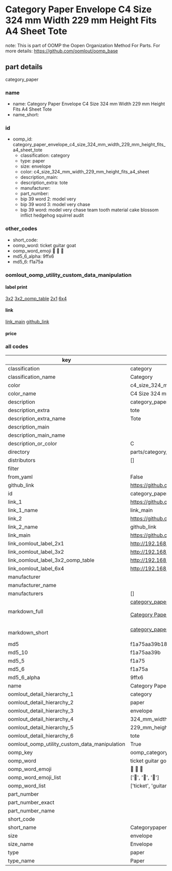 # Category Paper Envelope C4 Size 324 mm Width 229 mm Height Fits A4 Sheet Tote  

note: This is part of OOMP the Oopen Organization Method For Parts. For more details: https://github.com/oomlout/oomp_base

##  part details



category_paper

### name
* name: Category Paper Envelope C4 Size 324 mm Width 229 mm Height Fits A4 Sheet Tote
* name_short: 
### id
* oomp_id: category_paper_envelope_c4_size_324_mm_width_229_mm_height_fits_a4_sheet_tote
  * classification: category
  * type: paper
  * size: envelope
  * color: c4_size_324_mm_width_229_mm_height_fits_a4_sheet
  * description_main: 
  * description_extra: tote
  * manufacturer: 
  * part_number: 
  * bip 39 word 2: model very
  * bip 39 word 3: model very chase
  * bip 39 word: model very chase team tooth material cake blossom inflict hedgehog squirrel audit

### other_codes
* short_code: 
* oomp_word: ticket guitar goat
* oomp_word_emoji :ticket: :guitar: :goat:
* md5_6_alpha: 9ffx6
* md5_6: f1a75a






### oomlout_oomp_utility_custom_data_manipulation
#### label print
[3x2](http://192.168.1.245:1112/?label=oomp%209ffx6)
[3x2_oomp_table](http://192.168.1.107:1112/?label=oomp%209ffx6)
[2x1](http://192.168.1.242:1112/?label=oomp%209ffx6)
[6x4](http://192.168.1.55:1112/?label=oomp%209ffx6)    

#### link

[link_main](https://github.com/oomlout/oomlout_oomp_current_version_messy/tree/main/parts/category_paper_envelope_c4_size_324_mm_width_229_mm_height_fits_a4_sheet_tote) [github_link](https://github.com/oomlout/oomlout_oomp_part_src/tree/main/parts/category_paper_envelope_c4_size_324_mm_width_229_mm_height_fits_a4_sheet_tote)                             

#### price







### all codes 
| key | value |  
| --- | --- |  
| classification | category |  
| classification_name | Category |  
| color | c4_size_324_mm_width_229_mm_height_fits_a4_sheet |  
| color_name | C4 Size 324 mm Width 229 mm Height Fits A4 Sheet |  
| description | category_paper |  
| description_extra | tote |  
| description_extra_name | Tote |  
| description_main |  |  
| description_main_name |  |  
| description_or_color | C  |  
| directory | parts/category_paper_envelope_c4_size_324_mm_width_229_mm_height_fits_a4_sheet_tote |  
| distributors | [] |  
| filter |  |  
| from_yaml | False |  
| github_link | https://github.com/oomlout/oomlout_oomp_part_src/tree/main/parts/category_paper_envelope_c4_size_324_mm_width_229_mm_height_fits_a4_sheet_tote |  
| id | category_paper_envelope_c4_size_324_mm_width_229_mm_height_fits_a4_sheet_tote |  
| link_1 | https://github.com/oomlout/oomlout_oomp_current_version_messy/tree/main/parts/category_paper_envelope_c4_size_324_mm_width_229_mm_height_fits_a4_sheet_tote |  
| link_1_name | link_main |  
| link_2 | https://github.com/oomlout/oomlout_oomp_part_src/tree/main/parts/category_paper_envelope_c4_size_324_mm_width_229_mm_height_fits_a4_sheet_tote |  
| link_2_name | github_link |  
| link_main | https://github.com/oomlout/oomlout_oomp_current_version_messy/tree/main/parts/category_paper_envelope_c4_size_324_mm_width_229_mm_height_fits_a4_sheet_tote |  
| link_oomlout_label_2x1 | http://192.168.1.242:1112/?label=oomp%209ffx6 |  
| link_oomlout_label_3x2 | http://192.168.1.245:1112/?label=oomp%209ffx6 |  
| link_oomlout_label_3x2_oomp_table | http://192.168.1.107:1112/?label=oomp%209ffx6 |  
| link_oomlout_label_6x4 | http://192.168.1.55:1112/?label=oomp%209ffx6 |  
| manufacturer |  |  
| manufacturer_name |  |  
| manufacturers | [] |  
| markdown_full | [category_paper_envelope_c4_size_324_mm_width_229_mm_height_fits_a4_sheet_tote](https://github.com/oomlout/oomlout_oomp_current_version_messy/tree/main/parts/category_paper_envelope_c4_size_324_mm_width_229_mm_height_fits_a4_sheet_tote)<br>[](https://github.com/oomlout/oomlout_oomp_current_version_messy/tree/main/parts/category_paper_envelope_c4_size_324_mm_width_229_mm_height_fits_a4_sheet_tote)<br>[Category Paper Envelope C4 Size 324 Mm Width 229 Mm Height Fits A4 Sheet Tote](https://github.com/oomlout/oomlout_oomp_current_version_messy/tree/main/parts/category_paper_envelope_c4_size_324_mm_width_229_mm_height_fits_a4_sheet_tote)<br><br> |  
| markdown_short | [category_paper_envelope_c4_size_324_mm_width_229_mm_height_fits_a4_sheet_tote](https://github.com/oomlout/oomlout_oomp_current_version_messy/tree/main/parts/category_paper_envelope_c4_size_324_mm_width_229_mm_height_fits_a4_sheet_tote)<br><br> |  
| md5 | f1a75aa39b18040a23f26dea4d7cbc74 |  
| md5_10 | f1a75aa39b |  
| md5_5 | f1a75 |  
| md5_6 | f1a75a |  
| md5_6_alpha | 9ffx6 |  
| name | Category Paper Envelope C4 Size 324 mm Width 229 mm Height Fits A4 Sheet Tote |  
| oomlout_detail_hierarchy_1 | category |  
| oomlout_detail_hierarchy_2 | paper |  
| oomlout_detail_hierarchy_3 | envelope |  
| oomlout_detail_hierarchy_4 | 324_mm_width |  
| oomlout_detail_hierarchy_5 | 229_mm_height |  
| oomlout_detail_hierarchy_6 | tote |  
| oomlout_oomp_utility_custom_data_manipulation | True |  
| oomp_key | oomp_category_paper_envelope_c4_size_324_mm_width_229_mm_height_fits_a4_sheet_tote |  
| oomp_word | ticket guitar goat |  
| oomp_word_emoji | :ticket: :guitar: :goat: |  
| oomp_word_emoji_list | [':ticket:', ':guitar:', ':goat:'] |  
| oomp_word_list | ['ticket', 'guitar', 'goat'] |  
| part_number |  |  
| part_number_exact |  |  
| part_number_name |  |  
| short_code |  |  
| short_name | Categorypaper |  
| size | envelope |  
| size_name | Envelope |  
| type | paper |  
| type_name | Paper |  
